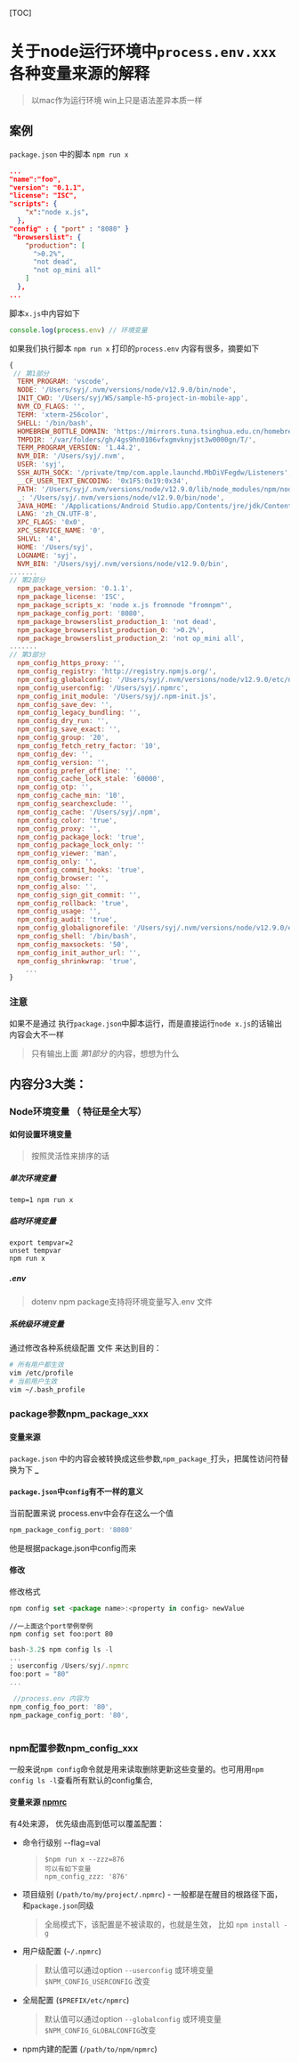 [TOC]

# 关于node运行环境中`process.env.xxx`各种变量来源的解释

> 以mac作为运行环境 win上只是语法差异本质一样

## 案例

`package.json` 中的脚本  `npm run x`

```json
...
"name":"foo",
"version": "0.1.1",
"license": "ISC",
"scripts": {
    "x":"node x.js",
  },
"config" : { "port" : "8080" }
 "browserslist": {
    "production": [
      ">0.2%",
      "not dead",
      "not op_mini all"
    ]
  },
...

```

脚本`x.js`中内容如下

```javascript
console.log(process.env) // 环境变量
```

如果我们执行脚本  `npm run x` 打印的`process.env` 内容有很多，摘要如下

```js
{
 // 第1部分
  TERM_PROGRAM: 'vscode',
  NODE: '/Users/syj/.nvm/versions/node/v12.9.0/bin/node',
  INIT_CWD: '/Users/syj/WS/sample-h5-project-in-mobile-app',
  NVM_CD_FLAGS: '',
  TERM: 'xterm-256color',
  SHELL: '/bin/bash',
  HOMEBREW_BOTTLE_DOMAIN: 'https://mirrors.tuna.tsinghua.edu.cn/homebrew-bottles',
  TMPDIR: '/var/folders/gh/4gs9hn0106vfxgmvknyjst3w0000gn/T/',
  TERM_PROGRAM_VERSION: '1.44.2',
  NVM_DIR: '/Users/syj/.nvm',
  USER: 'syj',
  SSH_AUTH_SOCK: '/private/tmp/com.apple.launchd.MbDiVFegdw/Listeners',
  __CF_USER_TEXT_ENCODING: '0x1F5:0x19:0x34',
  PATH: '/Users/syj/.nvm/versions/node/v12.9.0/lib/node_modules/npm/node_modules/npm-lifecycle/node-gyp-bin:/Users/syj/WS/sample-h5-project-in-mobile-app/node_modules/.bin:/Applications/Android Studio.app/Contents/jre/jdk/Contents/Home/bin:/usr/local/opt/ruby/bin:/Users/syj/.nvm/versions/node/v12.9.0/bin:/usr/local/bin:....',
  _: '/Users/syj/.nvm/versions/node/v12.9.0/bin/node',
  JAVA_HOME: '/Applications/Android Studio.app/Contents/jre/jdk/Contents/Home',
  LANG: 'zh_CN.UTF-8',
  XPC_FLAGS: '0x0',
  XPC_SERVICE_NAME: '0',
  SHLVL: '4',
  HOME: '/Users/syj',
  LOGNAME: 'syj',
  NVM_BIN: '/Users/syj/.nvm/versions/node/v12.9.0/bin',
.......
// 第2部分
  npm_package_version: '0.1.1',
  npm_package_license: 'ISC',
  npm_package_scripts_x: 'node x.js fromnode "fromnpm"',
  npm_package_config_port: '8080',
  npm_package_browserslist_production_1: 'not dead',
  npm_package_browserslist_production_0: '>0.2%',
  npm_package_browserslist_production_2: 'not op_mini all',
.......
// 第3部分
  npm_config_https_proxy: '',
  npm_config_registry: 'http://registry.npmjs.org/',
  npm_config_globalconfig: '/Users/syj/.nvm/versions/node/v12.9.0/etc/npmrc',
  npm_config_userconfig: '/Users/syj/.npmrc',
  npm_config_init_module: '/Users/syj/.npm-init.js',
  npm_config_save_dev: '',
  npm_config_legacy_bundling: '',
  npm_config_dry_run: '',
  npm_config_save_exact: '',
  npm_config_group: '20',
  npm_config_fetch_retry_factor: '10',
  npm_config_dev: '',
  npm_config_version: '',
  npm_config_prefer_offline: '',
  npm_config_cache_lock_stale: '60000',
  npm_config_otp: '',
  npm_config_cache_min: '10',
  npm_config_searchexclude: '',
  npm_config_cache: '/Users/syj/.npm',
  npm_config_color: 'true',
  npm_config_proxy: '',
  npm_config_package_lock: 'true',
  npm_config_package_lock_only: ''
  npm_config_viewer: 'man',
  npm_config_only: '',
  npm_config_commit_hooks: 'true',
  npm_config_browser: '',
  npm_config_also: '',
  npm_config_sign_git_commit: '',
  npm_config_rollback: 'true',
  npm_config_usage: '',
  npm_config_audit: 'true',
  npm_config_globalignorefile: '/Users/syj/.nvm/versions/node/v12.9.0/etc/npmignore',
  npm_config_shell: '/bin/bash',
  npm_config_maxsockets: '50',
  npm_config_init_author_url: '',
  npm_config_shrinkwrap: 'true',
    ... 
}
```

### 注意

如果不是通过 执行`package.json`中脚本运行，而是直接运行`node x.js`的话输出内容会大不一样

> 只有输出上面  *第1部分* 的内容，想想为什么

## 内容分3大类：

### Node环境变量 （ 特征是全大写）

#### 如何设置环境变量 

> 按照灵活性来排序的话

##### 单次环境变量

`temp=1 npm run x`

##### 临时环境变量

```
export tempvar=2
unset tempvar
npm run x
```

#####  .env

> dotenv npm package支持将环境变量写入.env 文件

##### 系统级环境变量

通过修改各种系统级配置 文件 来达到目的：

```bash
# 所有用户都生效
vim /etc/profile
# 当前用户生效
vim ~/.bash_profile
```



### package参数npm_package_xxx

#### 变量来源

`package.json` 中的内容会被转换成这些参数,`npm_package_`打头，把属性访问符替换为下   **_** 

#### `package.json`中`config`有不一样的意义

当前配置来说 process.env中会存在这么一个值

```js
npm_package_config_port: '8080'
```

他是根据package.json中config而来 

#### 修改

修改格式

```js
npm config set <package name>:<property in config> newValue
```

```shell
//一上面这个port举例举例
npm config set foo:port 80
```

```js
bash-3.2$ npm config ls -l
...
; userconfig /Users/syj/.npmrc
foo:port = "80"
...
```

```js
 //process.env 内容为
npm_config_foo_port: '80',
npm_package_config_port: '80',
   
```

### npm配置参数npm_config_xxx 

一般来说`npm config`命令就是用来读取删除更新这些变量的。也可用用`npm config ls -l`查看所有默认的config集合,  

#### 变量来源 [npmrc](https://docs.npmjs.com/configuring-npm/npmrc.html)

有4处来源， 优先级由高到低可以覆盖配置：

- 命令行级别 --flag=val  

  >```
  >$npm run x --zzz=876
  >可以有如下变量
  >npm_config_zzz: '876'
  >```

- 项目级别 (`/path/to/my/project/.npmrc`) - 一般都是在醒目的根路径下面，和`package.json`同级

  > 全局模式下，该配置是不被读取的，也就是生效， 比如 `npm install -g`

- 用户级配置 (`~/.npmrc`)

  > 默认值可以通过option `--userconfig` 或环境变量 `$NPM_CONFIG_USERCONFIG` 改变

- 全局配置  (`$PREFIX/etc/npmrc`)

  > 默认值可以通过option `--globalconfig` 或环境变量 `$NPM_CONFIG_GLOBALCONFIG`改变

- npm内建的配置 (`/path/to/npm/npmrc`)



###  

